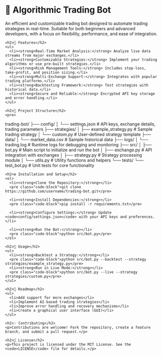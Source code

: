 <!DOCTYPE html>
<html lang="en">
<head>
  <meta charset="UTF-8">
  <meta name="viewport" content="width=device-width, initial-scale=1.0">
  <title>Trading Bot</title>
  <style>
  </style>
</head>
<body>
  <div class="container">
    <h1>🚀 Algorithmic Trading Bot</h1>
    <p>An efficient and customizable trading bot designed to automate trading strategies in real-time. Suitable for both beginners and advanced developers, with a focus on flexibility, performance, and ease of integration.</p>

    <h2>📝 Features</h2>
    <ul>
      <li><strong>Real-Time Market Analysis:</strong> Analyze live data streams from major exchanges.</li>
      <li><strong>Customizable Strategies:</strong> Implement your trading algorithms or use pre-built strategies.</li>
      <li><strong>Risk Management Tools:</strong> Includes stop-loss, take-profit, and position sizing.</li>
      <li><strong>Multi-Exchange Support:</strong> Integrates with popular trading platforms.</li>
      <li><strong>Backtesting Framework:</strong> Test strategies with historical data.</li>
      <li><strong>Secure and Reliable:</strong> Encrypted API key storage and error handling.</li>
    </ul>

    <h2>📂 Project Structure</h2>
    <pre>
trading-bot/
├── config/
│   └── settings.json       # API keys, exchange details, trading parameters
├── strategies/
│   ├── example_strategy.py # Sample trading strategy
│   └── custom.py           # User-defined strategy template
├── data/
│   └── market_data.csv     # Sample historical data
├── logs/
│   └── trading.log         # Runtime logs for debugging and monitoring
├── src/
│   ├── bot.py              # Main script to initialize and run the bot
│   ├── exchange.py         # API integration with exchanges
│   ├── strategy.py         # Strategy processing module
│   └── utils.py            # Utility functions and helpers
└── tests/
    └── test_bot.py         # Unit tests for core functionality
    </pre>

    <h2>⚙️ Installation and Setup</h2>
    <ol>
      <li><strong>Clone the Repository:</strong></li>
      <pre class="code-block">git clone https://github.com/username/trading-bot.git</pre>

      <li><strong>Install Dependencies:</strong></li>
      <pre class="code-block">pip install -r requirements.txt</pre>

      <li><strong>Configure Settings:</strong> Update <code>config/settings.json</code> with your API keys and preferences.</li>

      <li><strong>Run the Bot:</strong></li>
      <pre class="code-block">python src/bot.py</pre>
    </ol>

    <h2>🚦 Usage</h2>
    <ul>
      <li><strong>Backtest a Strategy:</strong></li>
      <pre class="code-block">python src/bot.py --backtest --strategy strategies/example_strategy.py</pre>
      <li><strong>Run in Live Mode:</strong></li>
      <pre class="code-block">python src/bot.py --live --strategy strategies/custom.py</pre>
    </ul>

    <h2>🚧 Roadmap</h2>
    <ul>
      <li>Add support for more exchanges</li>
      <li>Implement AI-based trading strategies</li>
      <li>Improve error handling and recovery mechanisms</li>
      <li>Create a graphical user interface (GUI)</li>
    </ul>

    <h2>💡 Contributing</h2>
    <p>Contributions are welcome! Fork the repository, create a feature branch, and submit a pull request.</p>

    <h2>📜 License</h2>
    <p>This project is licensed under the MIT License. See the <code>LICENSE</code> file for details.</p>
  </div>
</body>
</html>
